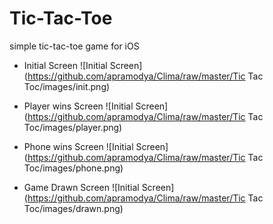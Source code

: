 # Tic-Tac-Toe
simple tic-tac-toe game for iOS

* Initial Screen
![Initial Screen](https://github.com/apramodya/Clima/raw/master/Tic Tac Toc/images/init.png)

* Player wins Screen
![Initial Screen](https://github.com/apramodya/Clima/raw/master/Tic Tac Toc/images/player.png)

* Phone wins Screen
![Initial Screen](https://github.com/apramodya/Clima/raw/master/Tic Tac Toc/images/phone.png)

* Game Drawn Screen
![Initial Screen](https://github.com/apramodya/Clima/raw/master/Tic Tac Toc/images/drawn.png)